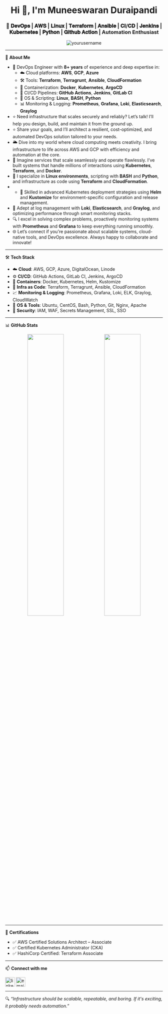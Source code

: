 <h1 align="center">Hi 👋, I'm Muneeswaran Duraipandi</h1>
<h3 align="center">🚀 𝐃𝐞𝐯𝐎𝐩𝐬 | 𝐀𝐖𝐒 | 𝐋𝐢𝐧𝐮𝐱 | 𝐓𝐞𝐫𝐫𝐚𝐟𝐨𝐫𝐦 | 𝐀𝐧𝐬𝐢𝐛𝐥𝐞 | 𝐂𝐈/𝐂𝐃 | 𝐉𝐞𝐧𝐤𝐢𝐧𝐬 | 𝐊𝐮𝐛𝐞𝐫𝐧𝐞𝐭𝐞𝐬 | 𝐏𝐲𝐭𝐡𝐨𝐧 | 𝐆𝐢𝐭𝐡𝐮𝐛 𝐀𝐜𝐭𝐢𝐨𝐧 | Automation Enthusiast</h3>

<p align="center">
  <img src="https://komarev.com/ghpvc/?username=yourusername&label=Profile%20views&color=0e75b6&style=flat" alt="yourusername" />
</p>

---

🔧 **About Me**
- 🔭 DevOps Engineer with **8+ years** of experience and deep expertise in:
    - ☁️ Cloud platforms: **AWS**, **GCP**, **Azure**
    - 🛠️ Tools: **Terraform**, **Terragrunt**, **Ansible**, **CloudFormation**
    - 🐳 Containerization: **Docker**, **Kubernetes**, **ArgoCD**
    - 🔄 CI/CD Pipelines: **GitHub Actions**, **Jenkins**, **GitLab CI**
    - 🐧 OS & Scripting: **Linux**, **BASH**, **Python**
    - 📊 Monitoring & Logging: **Prometheus**, **Grafana**, **Loki**, **Elasticsearch**, **Graylog**
- ⭐️ Need infrastructure that scales securely and reliably? Let’s talk! I’ll help you design, build, and maintain it from the ground up.
- ⭐️ Share your goals, and I’ll architect a resilient, cost-optimized, and automated DevOps solution tailored to your needs.
- 🌥️ Dive into my world where cloud computing meets creativity. I bring infrastructure to life across AWS and GCP with efficiency and automation at the core.
- 🚀 Imagine services that scale seamlessly and operate flawlessly. I’ve built systems that handle millions of interactions using **Kubernetes**, **Terraform**, and **Docker**.
- 🔧 I specialize in **Linux environments**, scripting with **BASH** and **Python**, and infrastructure as code using **Terraform** and **CloudFormation**.
- - 🔧 Skilled in advanced Kubernetes deployment strategies using **Helm** and **Kustomize** for environment-specific configuration and release management.
- 🧠 Adept at log management with **Loki**, **Elasticsearch**, and **Graylog**, and optimizing performance through smart monitoring stacks.
- 🔍 I excel in solving complex problems, proactively monitoring systems with **Prometheus** and **Grafana** to keep everything running smoothly.
- 🌐 Let’s connect if you're passionate about scalable systems, cloud-native tools, and DevOps excellence. Always happy to collaborate and innovate!

---

🛠️ **Tech Stack**

- ☁️ **Cloud**: AWS, GCP, Azure, DigitalOcean, Linode
- ⚙️ **CI/CD**: GitHub Actions, GitLab CI, Jenkins, ArgoCD
- 🐳 **Containers**: Docker, Kubernetes, Helm, Kustomize
- 💾 **Infra as Code**: Terraform, Terragrunt, Ansible, CloudFormation
- 📈 **Monitoring & Logging**: Prometheus, Grafana, Loki, ELK, Graylog, CloudWatch
- 🐧 **OS & Tools**: Ubuntu, CentOS, Bash, Python, Git, Nginx, Apache
- 🔐 **Security**: IAM, WAF, Secrets Management, SSL, SSO

---

📊 **GitHub Stats**

<p align="center">
  <img src="https://github-readme-stats.vercel.app/api?username=yourusername&show_icons=true&theme=radical" width="48%" />
  <img src="https://github-readme-streak-stats.herokuapp.com/?user=yourusername&theme=radical" width="48%" />
</p>

---

🚀 **Certifications**
- ✅ AWS Certified Solutions Architect – Associate
- ✅ Certified Kubernetes Administrator (CKA)
- ✅ HashiCorp Certified: Terraform Associate

---

📫 **Connect with me**

<p>
  <a href="https://www.linkedin.com/in/muneeshduraipandi/" target="_blank"><img align="center" src="https://cdn-icons-png.flaticon.com/512/174/174857.png" alt="linkedin" height="30" width="30" /></a>
  <a href="mailto:muneeshcareers.com"><img align="center" src="https://cdn-icons-png.flaticon.com/512/732/732200.png" alt="email" height="30" width="30" /></a>
</p>

---

🔍 *“Infrastructure should be scalable, repeatable, and boring. If it's exciting, it probably needs automation.”*
